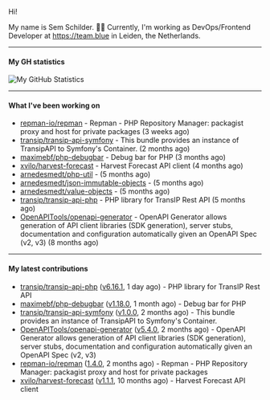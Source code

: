 Hi!

My name is Sem Schilder. 👋🏻 Currently, I'm working as DevOps/Frontend Developer at https://team.blue in Leiden, the Netherlands.

---

#### My GH statistics

![My GitHub Statistics](https://github-readme-stats.vercel.app/api?username=xvilo&show_icons=true&count_private=true&hide_title=true)

---

#### What I've been working on

- [repman-io/repman](https://github.com/repman-io/repman) - Repman - PHP Repository Manager: packagist proxy and host for private packages  (3 weeks ago)
- [transip/transip-api-symfony](https://github.com/transip/transip-api-symfony) - This bundle provides an instance of TransipAPI to Symfony&#39;s Container. (2 months ago)
- [maximebf/php-debugbar](https://github.com/maximebf/php-debugbar) - Debug bar for PHP (3 months ago)
- [xvilo/harvest-forecast](https://github.com/xvilo/harvest-forecast) - Harvest Forecast API client (4 months ago)
- [arnedesmedt/php-util](https://github.com/arnedesmedt/php-util) -  (5 months ago)
- [arnedesmedt/json-immutable-objects](https://github.com/arnedesmedt/json-immutable-objects) -  (5 months ago)
- [arnedesmedt/value-objects](https://github.com/arnedesmedt/value-objects) -  (5 months ago)
- [transip/transip-api-php](https://github.com/transip/transip-api-php) - PHP library for TransIP Rest API (5 months ago)
- [OpenAPITools/openapi-generator](https://github.com/OpenAPITools/openapi-generator) - OpenAPI Generator allows generation of API client libraries (SDK generation), server stubs, documentation and configuration automatically given an OpenAPI Spec (v2, v3) (8 months ago)

---

#### My latest contributions

- [transip/transip-api-php](https://github.com/transip/transip-api-php) ([v6.16.1](https://github.com/transip/transip-api-php/releases/tag/v6.16.1), 1 day ago) - PHP library for TransIP Rest API
- [maximebf/php-debugbar](https://github.com/maximebf/php-debugbar) ([v1.18.0](https://github.com/maximebf/php-debugbar/releases/tag/v1.18.0), 1 month ago) - Debug bar for PHP
- [transip/transip-api-symfony](https://github.com/transip/transip-api-symfony) ([v1.0.0](https://github.com/transip/transip-api-symfony/releases/tag/v1.0.0), 2 months ago) - This bundle provides an instance of TransipAPI to Symfony&#39;s Container.
- [OpenAPITools/openapi-generator](https://github.com/OpenAPITools/openapi-generator) ([v5.4.0](https://github.com/OpenAPITools/openapi-generator/releases/tag/v5.4.0), 2 months ago) - OpenAPI Generator allows generation of API client libraries (SDK generation), server stubs, documentation and configuration automatically given an OpenAPI Spec (v2, v3)
- [repman-io/repman](https://github.com/repman-io/repman) ([1.4.0](https://github.com/repman-io/repman/releases/tag/1.4.0), 2 months ago) - Repman - PHP Repository Manager: packagist proxy and host for private packages 
- [xvilo/harvest-forecast](https://github.com/xvilo/harvest-forecast) ([v1.1.1](https://github.com/xvilo/harvest-forecast/releases/tag/v1.1.1), 10 months ago) - Harvest Forecast API client
